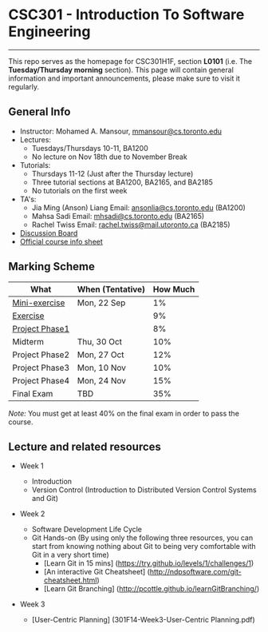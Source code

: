 # CSC301 - Introduction To Software Engineering #

----

This repo serves as the homepage for CSC301H1F, section **L0101** (i.e. The **Tuesday/Thursday morning** section).
This page will contain general information and important announcements, please make sure to visit it regularly.

## General Info ##

 * Instructor: Mohamed A. Mansour, mmansour@cs.toronto.edu
 * Lectures: 
   * Tuesdays/Thursdays 10-11, BA1200
   * No lecture on Nov 18th due to November Break
 * Tutorials:
   * Thursdays 11-12 (Just after the Thursday lecture)
   * Three tutorial sections at BA1200, BA2165, and BA2185
   * No tutorials on the first week
 * TA's: 
   * Jia Ming (Anson) Liang Email: ansonlia@cs.toronto.edu (BA1200)
   * Mahsa Sadi Email: mhsadi@cs.toronto.edu (BA2165)
   * Rachel Twiss Email: rachel.twiss@mail.utoronto.ca (BA2185)
 * [Discussion Board](http://piazza.com/utoronto.ca/fall2014/csc301/)
 * [Official course info sheet](301F14-CourseInfoSheet.pdf)


## Marking Scheme ##


What | When (Tentative) | How Much
--- | --- | ---
[Mini-exercise](https://github.com/csc301-fall2014/mini-exercise/tree/st-george-morning-section)  | Mon, 22 Sep | 1% | 1%
[Exercise](https://github.com/csc301-fall2014/CSC301H1F-L0101-Home/blob/master/exercise1.md) |  | 9%
[Project Phase1](https://github.com/csc301-fall2014/CSC301H1F-L0101-Home/blob/master/Phase1Handout.md) |  | 8% 
Midterm        | Thu, 30 Oct | 10%
Project Phase2 | Mon, 27 Oct | 12%
Project Phase3 | Mon, 10 Nov | 10% 
Project Phase4 | Mon, 24 Nov | 15% 
Final Exam     | TBD         | 35%

*Note:* You must get at least 40% on the final exam in order to pass the course.

## Lecture and related resources ##
* Week 1
     * Introduction
     * Version Control (Introduction to Distributed Version Control Systems and Git)
   
* Week 2
   * Software Development Life Cycle  
   * Git Hands-on (By using only the following three resources, you can start from knowing nothing about Git to being very comfortable with Git in a very short time)
     * [Learn Git in 15 mins] (https://try.github.io/levels/1/challenges/1)
     * [An interactive Git Cheatsheet] (http://ndpsoftware.com/git-cheatsheet.html)
     * [Learn Git Branching] (http://pcottle.github.io/learnGitBranching/)
    
* Week 3
     * [User-Centric Planning] (301F14-Week3-User-Centric Planning.pdf)
